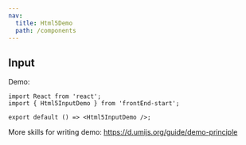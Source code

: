 ```yaml
---
nav:
  title: Html5Demo
  path: /components
---
```


## Input

Demo:

```tsx
import React from 'react';
import { Html5InputDemo } from 'frontEnd-start';

export default () => <Html5InputDemo />;
```

More skills for writing demo: https://d.umijs.org/guide/demo-principle
